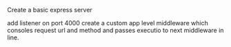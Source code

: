 Create a basic express server

add listener on port 4000
create a custom app level middleware which consoles request url and method and passes executio to next middleware in line.